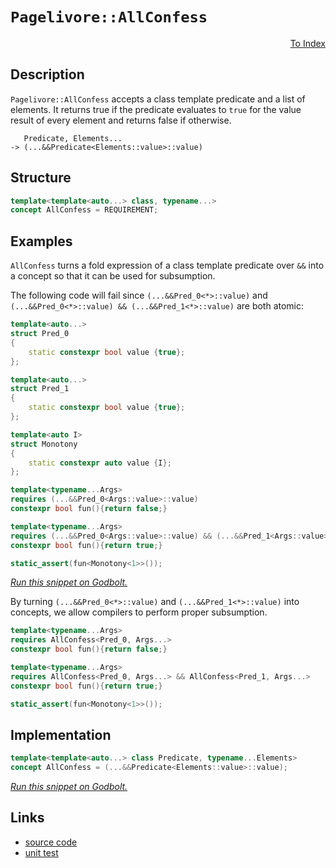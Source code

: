 <!-- Copyright 2024 Feng Mofan
SPDX-License-Identifier: Apache-2.0 -->

# `Pagelivore::AllConfess`

<p style='text-align: right;'><a href="../../../index.md#conceptualizations-1">To Index</a></p>

## Description

`Pagelivore::AllConfess` accepts a class template predicate and a list of elements.
It returns true if the predicate evaluates to `true` for the value result of every element and returns false if otherwise.

<pre><code>   Predicate, Elements...
-> (...&&Predicate&lt;Elements::value&gt;::value)</code></pre>

## Structure

```C++
template<template<auto...> class, typename...>
concept AllConfess = REQUIREMENT;
```

## Examples

`AllConfess` turns a fold expression of a class template predicate over `&&` into a concept so that it can be used for subsumption.

The following code will fail since `(...&&Pred_0<*>::value)` and `(...&&Pred_0<*>::value) && (...&&Pred_1<*>::value)` are both atomic:

```C++
template<auto...>
struct Pred_0
{
    static constexpr bool value {true};
};

template<auto...>
struct Pred_1
{
    static constexpr bool value {true};
};

template<auto I>
struct Monotony
{
    static constexpr auto value {I};
};

template<typename...Args>
requires (...&&Pred_0<Args::value>::value)
constexpr bool fun(){return false;}

template<typename...Args>
requires (...&&Pred_0<Args::value>::value) && (...&&Pred_1<Args::value>::value)
constexpr bool fun(){return true;}

static_assert(fun<Monotony<1>>());
```

[*Run this snippet on Godbolt.*](https://godbolt.org/#z:OYLghAFBqd5QCxAYwPYBMCmBRdBLAF1QCcAaPECAMzwBtMA7AQwFtMQByARg9KtQYEAysib0QXACx8BBAKoBnTAAUAHpwAMvAFYTStJg1DIApACYAQuYukl9ZATwDKjdAGFUtAK4sGIAMykrgAyeAyYAHI%2BAEaYxBIA7KQADqgKhE4MHt6%2BASlpGQKh4VEssfFcSXaYDplCBEzEBNk%2BfoHVtQL1jQTFkTFxibYNTS257SO9Yf1lg5UAlLaoXsTI7BwEmCzJBpsm/m5MXkQAdGf72CYaAIIKBMReDgDUysSY6AD6GlfXJglWNyeQKedyYjmQTzQDDumFUyWIT2iqE8TwAbmIvJgnn8LPdMX8ACL7AG/BJE/wkn6bba7TD7Q7HVBnE4XH53B7PV7vD5cH44n7AkENcGQgQwuEIpEo9HeLE4vF0snEvlKil8m7UnZgukHI5EJ4ASVZN3ZjwITwAsgJUEQGABPFUkwWgkVQ8Xwp561BojFy/5G1WUwPq66a2n0gh25KMViYZnXYjABTGhOYACOXjwbwUTwgzPMADZC1zPt8DgmkyAQDL8f5sFWa5h5j83ZsJYjkbQnlQvAwIM3/m8CCsGN2xEplUqblStlq9gdI9HmGx44nk3Wfm8M1nMDm8%2BczEXDyWvvSKwoG76LpfZfNsYfC7n8w/j29Przy2ub7X69Xfc2blbWEPSlLsez7AcLCHEcngVSciWnE1hTwZAPiYBQlCaahe3pK0GBtAQHQOD9LjrftmwpDhFloTgAFZeD8DgtFIVBODcaxrBBZZVjlMx/B4UgCE0KjFgAaxAWiCxOAAOAspFohIC0kABOfxFL4/ROEkXgWAkDQNFIRjmNYjheAvAyhKYqjSDgWAYEQEBlgIZJjnISg0G2Og4giWNOFUWSAFolKeYBkAhKQTjMXh3kIEg8HQPR%2BEEEQxHYKQZEERQVHUKzSF0LhSAAd2IJhkk4HhqLohjhJYzgAHljhc81UCoJ5/ILILJBCsKngisxcw8Tz6ARcx%2BPmXhLK0RYICQDzki8sgKAgOaFpAYApDMPg6E2YgLwgaIauiMJGjtcreCO5hiDtOrom0GpLIEjy2EEOqGFoU7cqwaIvGAQ5aFoC9uF4LAWEMYBxE%2BndalRXcathGpjnWASwk2GjctoPBohKq6PCwGr7jwXSgdIGHiCRJQCS2MGMaMYTFioAwkwANTwTBCrqpczoy4RRHEdKkvkJQ1Bq/L9DBlAOMsfRMYvSBFlQZJHDFTgArudB9gJUxLGsMxjNJ4h4thuXbEwewlb8CBXDGPwCpCaZSnKPRUnSc3radgpzb6B25hNs26kmN2Co6c3uiaL2BgqYYekDqOw/tiOJEWBRuLWRPNI4ejDJqky2sC4LQvCyRItzXBYpGviuHGwS6cWBBMCYLB4n7UhxMkfwTlUhJJA0SQzEkAt9Mk5T0%2B00hdP4k45ILaTlOkrgC1oyQuFo1SCyz3KTLMkALLpmz7JmxzGtcpaVuGny2E4RoWFRBIAqYSEDCMXrlJOLgTmYmKiANhKCoFlK%2BekALLKwtcq6E2sVUqZ1KoZ2qhveqR9mqtSvjfO%2BD8wbP1fu/AaqAhpxHvP4MwVdJrWQPqfOIbllo4PmsNEAyDb7IEfutZSXADI0FoDtPaB1coXROlzHhV0bp3QcFzJ6jACCvXejVL6P0/oAy5iDam6xmL4DeNDWGuV4bIERlzFGpsaoYyxidXGSiJoGyJgJUm5NMCU1BkYGmoArL00ZgoFmbMOaMC5n/XmaVAGyGATlZiYCxa0y1lYKWBjZbNwVubQGqsCDq38JrSWFhda8FQPrQ2kSk6m3upkFwDB3CeFaHoO2JQE4FWdoULIRTcgVI9pkcOsxI7B39tHGpNtfa5K6JMRpjsg4B3aXoUEccylNLTsnFYqdK7p0zkZNJnBPTEGvrfe%2BDD0FcBfm/DQJd8Bf3wZXCaNdSB1wboMZuaNR7jxfj3BIK8EgJH8L3fuS917GU4FvHeji97wAPk5JqFCyHEHPusK%2BwUWAKFRBCVEGyTi0juNFXZcUf7c3/j47m/iRZ5AgWVIG0DZnZ3gc5Y4TwWqLJYGCiFUKYVwvNBAQa1C8GjX8EQ3epCqELQBeymhkLkjJA%2BNC5SHwaVoSWUpLa7C4icMOsdK6fCZXXVuvdERODnriLeh9ZRmBvq/TEHI4mCi7EmNICo3JMNAYf1UAjTYOjBB6PRpjbGdpjH4zMVzSxaRrFUzsWEBxU0%2BDONcezTmxMvGpQkL4zKQsAk6DyIwiW2twky3gPLRWmRAYAHo1bxrCSkvWcRv5G2bi05wlsCkx1KTMPp%2BQXaZBjpUz28cxlBxyZ0BgodmiDObX7bpPRek%2B2GR2nIHSB19oqEnFOaU8WwLeRwMlFLIVompdqO4Oyy77JZY42u9dG6UGgZckAZgX7%2BH8LRWiPcWEaGPYpaSrz5mmVsNvaum6W4gDbq/fw0lF58TPQWPiil07%2BGnXew5z60ZRVvbVe9xD5iLFJukZwkggA)

By turning `(...&&Pred_0<*>::value)` and `(...&&Pred_1<*>::value)` into concepts, we allow compilers to perform proper subsumption.

```C++
template<typename...Args>
requires AllConfess<Pred_0, Args...>
constexpr bool fun(){return false;}

template<typename...Args>
requires AllConfess<Pred_0, Args...> && AllConfess<Pred_1, Args...>
constexpr bool fun(){return true;}

static_assert(fun<Monotony<1>>());
```

## Implementation

```C++
template<template<auto...> class Predicate, typename...Elements>
concept AllConfess = (...&&Predicate<Elements::value>::value);
```

[*Run this snippet on Godbolt.*](https://godbolt.org/#z:OYLghAFBqd5QCxAYwPYBMCmBRdBLAF1QCcAaPECAMzwBtMA7AQwFtMQByARg9KtQYEAysib0QXACx8BBAKoBnTAAUAHpwAMvAFYTStJg1DIApACYAQuYukl9ZATwDKjdAGFUtAK4sGIAMwArKSuADJ4DJgAcj4ARpjEAdIADqgKhE4MHt6%2BeqnpjgLhkTEs8YlmAGy2mPaFDEIETMQE2T5%2BQTV1mY3NBMXRcQlJtk0tbblco30DpeUgVQCUtqhexMjsHASYLMkG2yb%2Bbtu7%2B5iHbkxeRAB0d4fYANTIBgoKj8rEmPii26SPBAAnslGKxMHcbth6GxBAoHiYNABBNAMDbJAiPRG0WgeBhUTBvR6HAAijwgEPMlUpn2%2BeF%2B5yOUJ2jAIChAIAAbmIvAzsOyud5MItDlYkQjEQB6ABUMtlcvlEvF0tljwAKgTWY85Yqkcr5fqZTrEeKTnsmAcjldbvd/NhxQoCMQvA4Pl90AB9DTikwAdlFiMegceDvNdOeAgdmFUyWIj1iqE8jwFPKJfsdPN9xJF3p9Wf8/pNOzNFsu11QFNt9vTLppHq4Of9QeDTUcyHDDEj0dj8cTycwqYs6fOuezYpH%2Be9SNNZwuVtQjwAkvCkQ6nS6ALICVBEBiAhvipsh1vtzsxx5zpPc/u%2BixL8cF%2B%2BTxHT80M47A0FsCGI4jAOGVpEvgARy8PAvneLEcQEfE3guWtPX%2BH8/wrO0kRRU9uwTWhHioLwGAgYU/S%2BAg1gYHCxCUbMRzFKcixnI4gRBZgvzuJD/1Qn9MBAsCCUxbFcRg/83HgjREN/BQUKJKpKT4qC8QJIT4KmTFxJQ8V0O2Ls4ywnC8IIm9iNIgEnQZKxqONFcWzpd0mDeBICGoPCLk3BhtwEPcjnrStbQI4UJyRDhlloThAl4PwOC0UhUE4NxrGsYNVnWa8zH8HhSAITRAuWABrEBAkkG4NEkLgfX8DRAg0KpKjMAAOGr9E4SReBYCQNFE8LIuijheDZUSMoiwLSDgWAYEQEBVgIZJrnISg0F2OgEiiMFOFUGrKgAWkqSRHmAZA2ykG4zF4WkiGIPB0D0fhBBEMR2CkGRBEUFR1AG0hdCmAB3YgmGSTgeCCkKwsyqLOAAeWuKaMVQKhHlWjatp2vbHgOswyQ8eb6FjcxUsWXh%2Bq0ZYICQObkgWsgKAgEmyZAYApDMPg6G2Yg2QgWJgdiCJmkBP7eA55hiEBUHYm0TAHB50g5phAhQYYWhuderBYi8YBLmxNluF4LAWEMYBxAVniHDwDkCWBqNReuTY0oibZgte2g8Fib6BY8LBgcdPAWo10hjeIeMlGJHYdftoxMuWKgDD/AA1PBMA%2B0GmPFq7hFEcR7qTp61GB979B1lA4ssfQHbZSBllQdFMnV9aHXQElTEsawzE6n2zqwYuCK6UX6hcBh3E8do9DCCJBjKYYpnyDIBAmPwx7SCeGFmIZEimOxO56MZWj7yYO8NgRehaBeR6X6Zxk36fj/6Ie5lH5YFESjYJABjhQtIDreC62G1s27bdv2grUYgXAhASBSRxnjUOywECYCYFgRI7dcqSH8DcAAnP4H0kgipmEkJUNqgRKhIIahwJqpAWqpRuJULglQapIJqhQ/KXBAgoOqK/EG3VbAgD6qHIao0ibjQhtNCmVNMZLTYJwZoLAOQ%2BnWkwZ4BgjDIyQTcLghVjr4FOudS6sgbqp2kOnJQmdXq6Hpl9H6PNH7P2YV1cGk1riPGhueYg4jJHSJeDreRijCpo1QBjBIICzC43SpwnhgiEgzUpl40mmMQBiIketFxRguBIK4KJGgtAmYszZq9PmXNxZZIFkLEWYsvaSxZDLOWwNFbK1VrQdWaUtZB02JFfAXxDbG3VpFM2yALbi2trUYG9tHZcxdg0vGZ1PZpR9n7TAAdtZGGDqAAaYcI4KGjrHeOjBE6aJTndHRsgM4vUioYnOIc65WALv0tupdy4Rk4FXAgNd/DEhOQ3JuCQW4mxLtvLuEBXBTwHj3A%2B8wZ4FEyL8oFc8AWj0%2BWvPooKoW73XhCo%2BIYT45DPsii%2BJRF4PxWGse%2BXAzFA1eu/aJTiZGuISe4jQZJAGnRAfisBCyIFQJgZQR%2BRCSEKKKj6BhPpSqSEwVtKYFjOA9XYQEhZXD4A8ImpDUJwTiDCM2GIhGLAFAcjbByClZwHQqKAS3DR10tkSB2Y9PR%2BydABFIMY36GsCUv2BpYvhUMYbKu2qq9VSYtWvgdJ47xWMUr%2BH8fjQaQTwlkzlWGyJ6rkjJHdJqpB7ptUEBsg4raDNUkJHSezTmAsck5sFsLTu4timCFKfLRpmAlYqzENU8WdTZnDNIE01erTTaqHNtsbpghel2wdk7QEQy3ajPFhMtIUzA6zIiPMgmfAlkrLjgnL2SctHbIevIM1WdLWyOMPnGw5z4CXPqOrCU1c8710sI3N%2BzdzrvPbivHefhvk91hYPTFh88iz3qLC8e9REV6HvfUPeG9UX/tqKveFMxL5YuXuvWF6K/34pxUlbFttzEOs4PYlgKq1Uaq9dsH1ADVHAOxvS8VBMmXQOGO3W27KFgKP8EECqxU2oMZ9JQ%2B1RKRVsI4Yy0g8DAjIMCDVKoSDJBINKqgrg/gCH%2BEJZ1LjwbFiPyOhx%2BTrDFPLB9ukZwkggA%3D)

## Links

- [source code](../../../../conceptrodon/pagelivore/concepts/all_confess.hpp)
- [unit test](../../../../tests/unit/concepts/pagelivore/all_confess.test.hpp)
